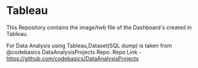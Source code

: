 # Tableau 
This Repository contains the image/twb file of the Dashboard's created in Tableau.

For Data Analysis using Tableau,Dataset(SQL dump) is taken from @codebasics DataAnalysisProjects Repo. Repo Link - https://github.com/codebasics/DataAnalysisProjects
